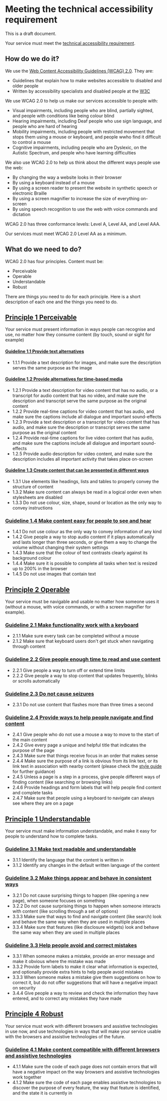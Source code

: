 # Meeting the technical accessibility requirement

This is a draft document. 

Your service must meet the [technical accessibility requirement](standard.md).

## How do we do it?

We use the [Web Content Accessibility Guidelines (WCAG) 2.0](https://www.w3.org/TR/WCAG20/). They are:

* Guidelines that explain how to make websites accessible to disabled and older people
* Written by accessibility specialists and disabled people at the [W3C](http://w3.org)

We use WCAG 2.0 to help us make our services accessible to people with:
* Visual impairments, including people who are blind, partially sighted, and people with conditions like being colour blind
* Hearing impairments, including Deaf people who use sign language, and people who are hard of hearing
* Mobility impairments, including people with restricted movement that stops them using a mouse or keyboard, and people wwho find it difficult to control a mouse
* Cognitive impairments, including people who are Dyslexic, on the Autistic Spectrum, and people who have learning difficulties

We also use WCAG 2.0 to help us think about the different ways people use the web:
* By changing the way a website looks in their browser
* By using a keyboard instead of a mouse
* By using a screen reader to present the website in synthetic speech or electronic Braille
* By using a screen magnifier to increase the size of everything on-screen
* By using speech recognition to use the web with voice commands and dictation

WCAG 2.0 has three conformance levels: Level A, Level AA, and Level AAA.

Our services must meet WCAG 2.0 Level AA as a minimum.

## What do we need to do?

WCAG 2.0 has four principles. Content must be:
* Perceivable
* Operable
* Understandable
* Robust

There are things you need to do for each principle. Here is a short description of each one and the things you need to do.

## [Principle 1 Perceivable](https://www.w3.org/TR/WCAG20/#perceivable)

Your service must present information in ways people can recognise and use, no matter how they consume content (by touch, sound or sight for example)

#### [Guideline 1.1 Provide text alternatives](https://www.w3.org/TR/WCAG20/#text-equiv)
* 1.1.1 Provide a text description for images, and make sure the description serves the same purpose as the image

#### [Guideline 1.2 Provide alternatives for time-based media](https://www.w3.org/TR/WCAG20/#media-equiv)
* 1.2.1 Provide a text description for video content that has no audio, or a transcript for audio content that has no video, and make sure the description and transcript serve the same purpose as the original content
* 1.2.2 Provide real-time captions for video content that has audio, and make sure the captions include all dialogue and important sound-effects
* 1.2.3 Provide a text description or a transcript for video content that has audio, and make sure the description or transcript serves the same purpose as the original content
* 1.2.4 Provide real-time captions for live video content that has audio, and make sure the captions include all dialogue and important sound-effects
* 1.2.5 Provide audio description for video content, and make sure the description includes all important activity that takes place on-screen

#### [Guideline 1.3 Create content that can be presented in different ways](https://www.w3.org/TR/WCAG20/#content-structure-separation)
* 1.3.1 Use elements like headings, lists and tables to properly convey the structure of content
* 1.3.2 Make sure content can always be read in a logical order even when stylesheets are disabled
* 1.3.3 Do not use colour, size, shape, sound or location as the only way to convey instructions

### [Guideline 1.4 Make content easy for people to see and hear](https://www.w3.org/TR/WCAG20/#visual-audio-contrast)
* 1.4.1 Do not use colour as the only way to convey information of any kind
* 1.4.2 Give people a way to stop audio content if it plays automatically and lasts longer than three seconds, or give them a way to change the volume without changing their system settings
* 1.4.3 Make sure that the colour of text contrasts clearly against its background colour
* 1.4.4 Make sure it is possible to complete all tasks when text is resized up to 200% in the browser
* 1.4.5 Do not use images that contain text

## [Principle 2 Operable](https://www.w3.org/TR/WCAG20/#operable)

Your service must be navigable and usable no matter how someone uses it (without a mouse, with voice commands, or with a screen magnifier for example).

### [Guideline 2.1 Make functionality work with a keyboard](https://www.w3.org/TR/WCAG20/#keyboard-operation)
* 2.1.1 Make sure every task can be completed without a mouse
* 2.1.2 Make sure that keyboard users don't get stuck when navigating through content

### [Guideline 2.2 Give people enough time to read and use content](https://www.w3.org/TR/WCAG20/#time-limits)
* 2.2.1 Give people a way to turn off or extend time limits
* 2.2.2 Give people a way to stop content that updates frequently, blinks or scrolls automatically

### [Guideline 2.3 Do not cause seizures](https://www.w3.org/TR/WCAG20/#seizure)
* 2.3.1 Do not use content that flashes more than three times a second

### [Guideline 2.4 Provide ways to help people navigate and find content](https://www.w3.org/TR/WCAG20/#navigation-mechanisms)
* 2.4.1 Give people who do not use a mouse a way to move to the start of the main content
* 2.4.2 Give every page a unique and helpful title that indicates the purpose of the page
* 2.4.3 Make sure that things receive focus in an order that makes sense
* 2.4.4 Make sure the purpose of a link is obvious from its link text, or its link text in association with nearby content (please check the [style guide](https://www.gov.uk/guidance/style-guide/a-to-z-of-gov-uk-style) for further guidance)
* 2.4.5 Unless a page is a step in a process, give people different ways of finding content (like searching or browsing links)
* 2.4.6 Provide headings and form labels that will help people find content and complete tasks
* 2.4.7 Make sure that people using a keyboard to navigate can always see where they are on a page

## [Principle 1 Understandable](https://www.w3.org/TR/WCAG20/#understandable)

Your service must make information understandable, and make it easy for people to understand how to complete tasks.

### [Guideline 3.1 Make text readable and understandable](https://www.w3.org/TR/WCAG20/#meaning)
* 3.1.1 Identify the language that the content is written in
* 3.1.2 Identify any changes in the default written language of the content

### [Guideline 3.2 Make things appear and behave in consistent ways](https://www.w3.org/TR/WCAG20/#consistent-behavior)
* 3.2.1 Do not cause surprising things to happen (like opening a new page), when someone focuses on something
* 3.2.2 Do not cause surprising things to happen when someone interacts with content (like scrolling through a set of options)
* 3.3.3 Make sure that ways to find and navigate content (like search) look and behave the same way when they are used in multiple places
* 3.3.4 Make sure that features (like disclosure widgets) look and behave the same way when they are used in multiple places

### [Guideline 3.3 Help people avoid and correct mistakes](https://www.w3.org/TR/WCAG20/#minimize-error)
* 3.3.1 When someone makes a mistake, provide an error message and make it obvious where the mistake was made
* 3.3.2 Provide form labels to make it clear what information is expected, and optionally provide extra hints to help people avoid mistakes
* 3.3.3 When someone makes a mistake give them suggestions on how to correct it, but do not offer suggestions that will have a negative impact on security
* 3.4.4 Give people a way to review and check the information they have entered, and to correct any mistakes they have made

## [Principle 4 Robust](https://www.w3.org/TR/WCAG20/#robust)

Your service must work with different browsers and assistive technologies in use now, and use technologies in ways that will make your service usable with the browsers and assistive technologies of the future.

### [Guideline 4.1 Make content compatible with different browsers and assistive technologies](https://www.w3.org/TR/WCAG20/#ensure-compat)
* 4.1.1 Make sure the code of each page does not contain errors that will have a negative impact on the way browsers and assistive technologies work together
* 4.1.2 Make sure the code of each page enables assistive technologies to discover the purpose of every feature, the way that feature is identified, and the state it is currently in
